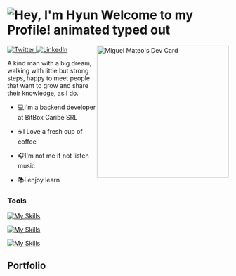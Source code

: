 <h1>
  <img src="https://readme-typing-svg.demolab.com?font=Operator+Mono&size=37&duration=2800&pause=2000&color=FAFAFA&center=true&vCenter=true&width=940&height=50&lines=Hi+%F0%9F%91%8B%2C+I'm+Miguel+Mateo!" align="middle" alt="Hey, I'm Hyun Welcome to my Profile! animated typed out">
</h1>
<div align="left">
  <a target="_blank" href="https://twitter.com/MiguelMateoT">
    <img
      src="https://img.shields.io/twitter/follow/omBratteng?label=Twitter&logo=twitter&style=flat-square&color=1da1f2&logoColor=ffffff"
      alt="Twitter"
    />
  </a>
  <a href="https://www.linkedin.com/in/miguelangelmateotavarez/">
    <img
      src="https://img.shields.io/static/v1?logo=linkedin&style=flat-square&color=0072b1&label=LinkedIn&message=%E2%98%86"
      alt="LinkedIn"
    />
  </a>
  <a 
   href="https://app.daily.dev/MiguelMateot">
  <img src="https://api.daily.dev/devcards/d1a761016ef94813811480b4d08390c4.png?r=8zc" 
       width="300"
       align="right"
       alt="Miguel Mateo's Dev Card"/>
  </a>
</div>

A kind man with a big dream, walking with little but strong steps, happy to meet people that want to grow and share their knowledge, as I do.

- 💻I'm a backend developer at BitBox Caribe SRL

- ☕I Love a fresh cup of coffee

- 🎧I'm not me if not listen music

- 📚I enjoy learn

### Tools
[![My Skills](https://skillicons.dev/icons?i=git,docker,postgresql)](https://skillicons.dev)

[![My Skills](https://skillicons.dev/icons?i=javascript,typescript,nodejs,react)](https://skillicons.dev)

[![My Skills](https://skillicons.dev/icons?i=php,laravel)](https://skillicons.dev)

## Portfolio

  <!-- * [NextJS-Pokedex](https://nextjspokedex.miguelmateo.dev/) -->
